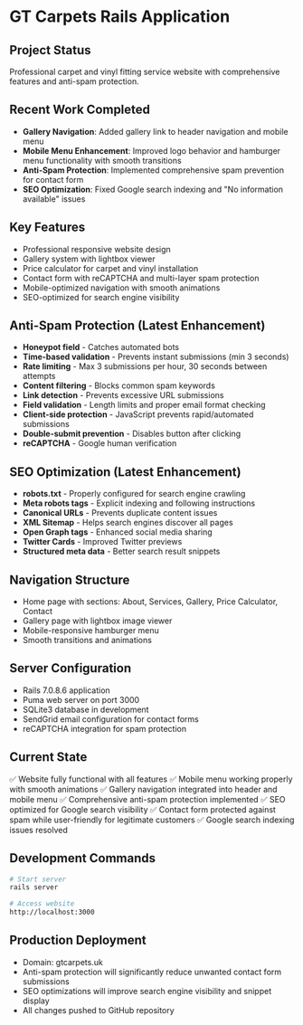# GT Carpets Rails Application

## Project Status
Professional carpet and vinyl fitting service website with comprehensive features and anti-spam protection.

## Recent Work Completed
- **Gallery Navigation**: Added gallery link to header navigation and mobile menu
- **Mobile Menu Enhancement**: Improved logo behavior and hamburger menu functionality with smooth transitions
- **Anti-Spam Protection**: Implemented comprehensive spam prevention for contact form
- **SEO Optimization**: Fixed Google search indexing and "No information available" issues

## Key Features
- Professional responsive website design
- Gallery system with lightbox viewer
- Price calculator for carpet and vinyl installation
- Contact form with reCAPTCHA and multi-layer spam protection
- Mobile-optimized navigation with smooth animations
- SEO-optimized for search engine visibility

## Anti-Spam Protection (Latest Enhancement)
- **Honeypot field** - Catches automated bots
- **Time-based validation** - Prevents instant submissions (min 3 seconds)
- **Rate limiting** - Max 3 submissions per hour, 30 seconds between attempts
- **Content filtering** - Blocks common spam keywords
- **Link detection** - Prevents excessive URL submissions
- **Field validation** - Length limits and proper email format checking
- **Client-side protection** - JavaScript prevents rapid/automated submissions
- **Double-submit prevention** - Disables button after clicking
- **reCAPTCHA** - Google human verification

## SEO Optimization (Latest Enhancement)
- **robots.txt** - Properly configured for search engine crawling
- **Meta robots tags** - Explicit indexing and following instructions
- **Canonical URLs** - Prevents duplicate content issues
- **XML Sitemap** - Helps search engines discover all pages
- **Open Graph tags** - Enhanced social media sharing
- **Twitter Cards** - Improved Twitter previews
- **Structured meta data** - Better search result snippets

## Navigation Structure
- Home page with sections: About, Services, Gallery, Price Calculator, Contact
- Gallery page with lightbox image viewer
- Mobile-responsive hamburger menu
- Smooth transitions and animations

## Server Configuration
- Rails 7.0.8.6 application
- Puma web server on port 3000
- SQLite3 database in development
- SendGrid email configuration for contact forms
- reCAPTCHA integration for spam protection

## Current State
✅ Website fully functional with all features
✅ Mobile menu working properly with smooth animations
✅ Gallery navigation integrated into header and mobile menu
✅ Comprehensive anti-spam protection implemented
✅ SEO optimized for Google search visibility
✅ Contact form protected against spam while user-friendly for legitimate customers
✅ Google search indexing issues resolved

## Development Commands
```bash
# Start server
rails server

# Access website
http://localhost:3000
```

## Production Deployment
- Domain: gtcarpets.uk
- Anti-spam protection will significantly reduce unwanted contact form submissions
- SEO optimizations will improve search engine visibility and snippet display
- All changes pushed to GitHub repository